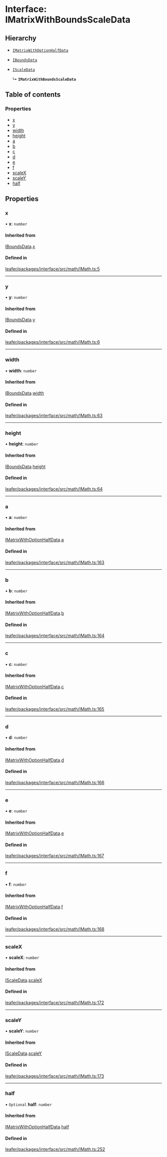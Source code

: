 # Interface: IMatrixWithBoundsScaleData

## Hierarchy

- [`IMatrixWithOptionHalfData`](IMatrixWithOptionHalfData.md)

- [`IBoundsData`](IBoundsData.md)

- [`IScaleData`](IScaleData.md)

  ↳ **`IMatrixWithBoundsScaleData`**

## Table of contents

### Properties

- [x](IMatrixWithBoundsScaleData.md#x)
- [y](IMatrixWithBoundsScaleData.md#y)
- [width](IMatrixWithBoundsScaleData.md#width)
- [height](IMatrixWithBoundsScaleData.md#height)
- [a](IMatrixWithBoundsScaleData.md#a)
- [b](IMatrixWithBoundsScaleData.md#b)
- [c](IMatrixWithBoundsScaleData.md#c)
- [d](IMatrixWithBoundsScaleData.md#d)
- [e](IMatrixWithBoundsScaleData.md#e)
- [f](IMatrixWithBoundsScaleData.md#f)
- [scaleX](IMatrixWithBoundsScaleData.md#scalex)
- [scaleY](IMatrixWithBoundsScaleData.md#scaley)
- [half](IMatrixWithBoundsScaleData.md#half)

## Properties

### x

• **x**: `number`

#### Inherited from

[IBoundsData](IBoundsData.md).[x](IBoundsData.md#x)

#### Defined in

[leafer/packages/interface/src/math/IMath.ts:5](https://github.com/leaferjs/leafer/blob/c7e50b8/packages/interface/src/math/IMath.ts#L5)

___

### y

• **y**: `number`

#### Inherited from

[IBoundsData](IBoundsData.md).[y](IBoundsData.md#y)

#### Defined in

[leafer/packages/interface/src/math/IMath.ts:6](https://github.com/leaferjs/leafer/blob/c7e50b8/packages/interface/src/math/IMath.ts#L6)

___

### width

• **width**: `number`

#### Inherited from

[IBoundsData](IBoundsData.md).[width](IBoundsData.md#width)

#### Defined in

[leafer/packages/interface/src/math/IMath.ts:63](https://github.com/leaferjs/leafer/blob/c7e50b8/packages/interface/src/math/IMath.ts#L63)

___

### height

• **height**: `number`

#### Inherited from

[IBoundsData](IBoundsData.md).[height](IBoundsData.md#height)

#### Defined in

[leafer/packages/interface/src/math/IMath.ts:64](https://github.com/leaferjs/leafer/blob/c7e50b8/packages/interface/src/math/IMath.ts#L64)

___

### a

• **a**: `number`

#### Inherited from

[IMatrixWithOptionHalfData](IMatrixWithOptionHalfData.md).[a](IMatrixWithOptionHalfData.md#a)

#### Defined in

[leafer/packages/interface/src/math/IMath.ts:163](https://github.com/leaferjs/leafer/blob/c7e50b8/packages/interface/src/math/IMath.ts#L163)

___

### b

• **b**: `number`

#### Inherited from

[IMatrixWithOptionHalfData](IMatrixWithOptionHalfData.md).[b](IMatrixWithOptionHalfData.md#b)

#### Defined in

[leafer/packages/interface/src/math/IMath.ts:164](https://github.com/leaferjs/leafer/blob/c7e50b8/packages/interface/src/math/IMath.ts#L164)

___

### c

• **c**: `number`

#### Inherited from

[IMatrixWithOptionHalfData](IMatrixWithOptionHalfData.md).[c](IMatrixWithOptionHalfData.md#c)

#### Defined in

[leafer/packages/interface/src/math/IMath.ts:165](https://github.com/leaferjs/leafer/blob/c7e50b8/packages/interface/src/math/IMath.ts#L165)

___

### d

• **d**: `number`

#### Inherited from

[IMatrixWithOptionHalfData](IMatrixWithOptionHalfData.md).[d](IMatrixWithOptionHalfData.md#d)

#### Defined in

[leafer/packages/interface/src/math/IMath.ts:166](https://github.com/leaferjs/leafer/blob/c7e50b8/packages/interface/src/math/IMath.ts#L166)

___

### e

• **e**: `number`

#### Inherited from

[IMatrixWithOptionHalfData](IMatrixWithOptionHalfData.md).[e](IMatrixWithOptionHalfData.md#e)

#### Defined in

[leafer/packages/interface/src/math/IMath.ts:167](https://github.com/leaferjs/leafer/blob/c7e50b8/packages/interface/src/math/IMath.ts#L167)

___

### f

• **f**: `number`

#### Inherited from

[IMatrixWithOptionHalfData](IMatrixWithOptionHalfData.md).[f](IMatrixWithOptionHalfData.md#f)

#### Defined in

[leafer/packages/interface/src/math/IMath.ts:168](https://github.com/leaferjs/leafer/blob/c7e50b8/packages/interface/src/math/IMath.ts#L168)

___

### scaleX

• **scaleX**: `number`

#### Inherited from

[IScaleData](IScaleData.md).[scaleX](IScaleData.md#scalex)

#### Defined in

[leafer/packages/interface/src/math/IMath.ts:172](https://github.com/leaferjs/leafer/blob/c7e50b8/packages/interface/src/math/IMath.ts#L172)

___

### scaleY

• **scaleY**: `number`

#### Inherited from

[IScaleData](IScaleData.md).[scaleY](IScaleData.md#scaley)

#### Defined in

[leafer/packages/interface/src/math/IMath.ts:173](https://github.com/leaferjs/leafer/blob/c7e50b8/packages/interface/src/math/IMath.ts#L173)

___

### half

• `Optional` **half**: `number`

#### Inherited from

[IMatrixWithOptionHalfData](IMatrixWithOptionHalfData.md).[half](IMatrixWithOptionHalfData.md#half)

#### Defined in

[leafer/packages/interface/src/math/IMath.ts:252](https://github.com/leaferjs/leafer/blob/c7e50b8/packages/interface/src/math/IMath.ts#L252)
